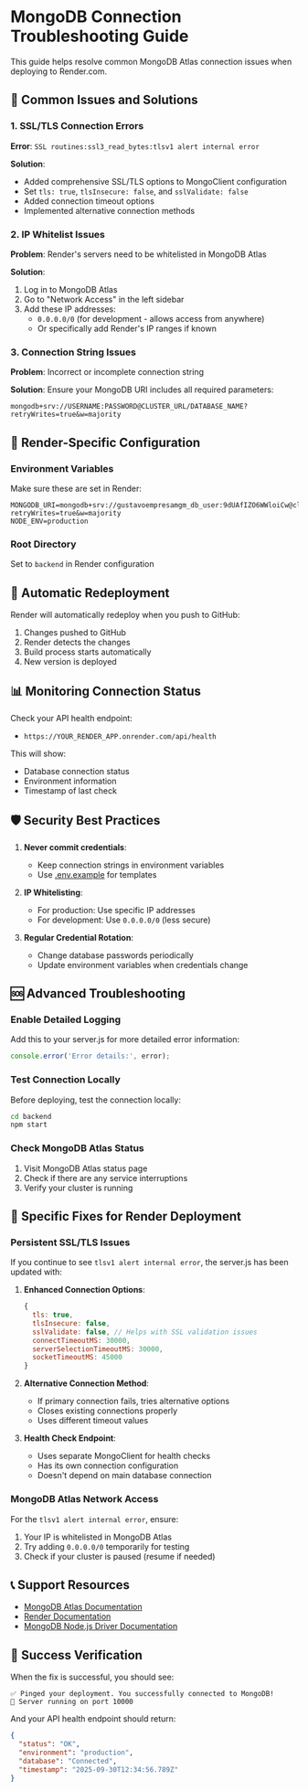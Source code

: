 # MongoDB Connection Troubleshooting Guide

This guide helps resolve common MongoDB Atlas connection issues when deploying to Render.com.

## 🎯 Common Issues and Solutions

### 1. SSL/TLS Connection Errors

**Error**: `SSL routines:ssl3_read_bytes:tlsv1 alert internal error`

**Solution**: 
- Added comprehensive SSL/TLS options to MongoClient configuration
- Set `tls: true`, `tlsInsecure: false`, and `sslValidate: false`
- Added connection timeout options
- Implemented alternative connection methods

### 2. IP Whitelist Issues

**Problem**: Render's servers need to be whitelisted in MongoDB Atlas

**Solution**:
1. Log in to MongoDB Atlas
2. Go to "Network Access" in the left sidebar
3. Add these IP addresses:
   - `0.0.0.0/0` (for development - allows access from anywhere)
   - Or specifically add Render's IP ranges if known

### 3. Connection String Issues

**Problem**: Incorrect or incomplete connection string

**Solution**:
Ensure your MongoDB URI includes all required parameters:
```
mongodb+srv://USERNAME:PASSWORD@CLUSTER_URL/DATABASE_NAME?retryWrites=true&w=majority
```

## 🔧 Render-Specific Configuration

### Environment Variables
Make sure these are set in Render:
```
MONGODB_URI=mongodb+srv://gustavoempresamgm_db_user:9dUAfIZO6WWloiCw@clustertest.jw84vuq.mongodb.net/mindreprogramming?retryWrites=true&w=majority
NODE_ENV=production
```

### Root Directory
Set to `backend` in Render configuration

## 🔄 Automatic Redeployment

Render will automatically redeploy when you push to GitHub:
1. Changes pushed to GitHub
2. Render detects the changes
3. Build process starts automatically
4. New version is deployed

## 📊 Monitoring Connection Status

Check your API health endpoint:
- `https://YOUR_RENDER_APP.onrender.com/api/health`

This will show:
- Database connection status
- Environment information
- Timestamp of last check

## 🛡️ Security Best Practices

1. **Never commit credentials**:
   - Keep connection strings in environment variables
   - Use [.env.example](file:///c%3A/a_aia/ios/SubscriptionApp/RealProject/backend/.env.example) for templates

2. **IP Whitelisting**:
   - For production: Use specific IP addresses
   - For development: Use `0.0.0.0/0` (less secure)

3. **Regular Credential Rotation**:
   - Change database passwords periodically
   - Update environment variables when credentials change

## 🆘 Advanced Troubleshooting

### Enable Detailed Logging
Add this to your server.js for more detailed error information:
```javascript
console.error('Error details:', error);
```

### Test Connection Locally
Before deploying, test the connection locally:
```bash
cd backend
npm start
```

### Check MongoDB Atlas Status
1. Visit MongoDB Atlas status page
2. Check if there are any service interruptions
3. Verify your cluster is running

## 🧪 Specific Fixes for Render Deployment

### Persistent SSL/TLS Issues
If you continue to see `tlsv1 alert internal error`, the server.js has been updated with:

1. **Enhanced Connection Options**:
   ```javascript
   {
     tls: true,
     tlsInsecure: false,
     sslValidate: false, // Helps with SSL validation issues
     connectTimeoutMS: 30000,
     serverSelectionTimeoutMS: 30000,
     socketTimeoutMS: 45000
   }
   ```

2. **Alternative Connection Method**:
   - If primary connection fails, tries alternative options
   - Closes existing connections properly
   - Uses different timeout values

3. **Health Check Endpoint**:
   - Uses separate MongoClient for health checks
   - Has its own connection configuration
   - Doesn't depend on main database connection

### MongoDB Atlas Network Access
For the `tlsv1 alert internal error`, ensure:
1. Your IP is whitelisted in MongoDB Atlas
2. Try adding `0.0.0.0/0` temporarily for testing
3. Check if your cluster is paused (resume if needed)

## 📞 Support Resources

- [MongoDB Atlas Documentation](https://docs.atlas.mongodb.com/)
- [Render Documentation](https://render.com/docs)
- [MongoDB Node.js Driver Documentation](https://mongodb.github.io/node-mongodb-native/)

## 🎉 Success Verification

When the fix is successful, you should see:
```
✅ Pinged your deployment. You successfully connected to MongoDB!
🚀 Server running on port 10000
```

And your API health endpoint should return:
```json
{
  "status": "OK",
  "environment": "production",
  "database": "Connected",
  "timestamp": "2025-09-30T12:34:56.789Z"
}
```
